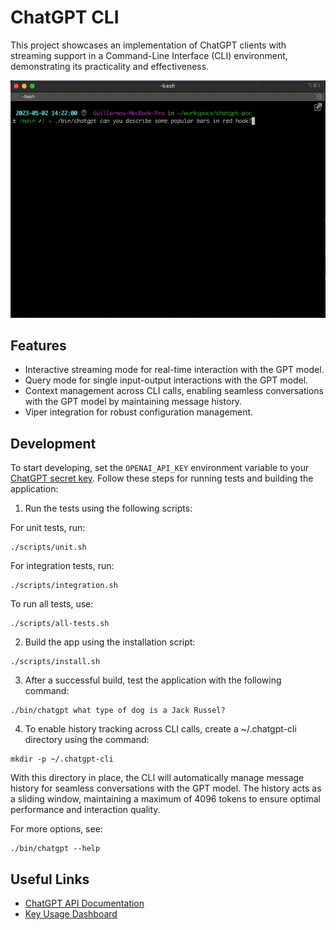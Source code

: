 # ChatGPT CLI

This project showcases an implementation of ChatGPT clients with streaming support in a Command-Line Interface (CLI)
environment, demonstrating its practicality and effectiveness.

![a screenshot](resources/recording.gif)

## Features

* Interactive streaming mode for real-time interaction with the GPT model.
* Query mode for single input-output interactions with the GPT model.
* Context management across CLI calls, enabling seamless conversations with the GPT model by maintaining message
  history.
* Viper integration for robust configuration management.

## Development

To start developing, set the `OPENAI_API_KEY` environment variable to
your [ChatGPT secret key](https://platform.openai.com/account/api-keys). Follow these steps for running tests and
building the application:

1. Run the tests using the following scripts:

For unit tests, run:
```shell
./scripts/unit.sh
```
For integration tests, run:
```shell
./scripts/integration.sh
```
To run all tests, use:
```shell
./scripts/all-tests.sh
```

2. Build the app using the installation script:

```shell
./scripts/install.sh
```

3. After a successful build, test the application with the following command:

```shell
./bin/chatgpt what type of dog is a Jack Russel?
```

4. To enable history tracking across CLI calls, create a ~/.chatgpt-cli directory using the command:

```shell
mkdir -p ~/.chatgpt-cli
```

With this directory in place, the CLI will automatically manage message history for seamless conversations with the GPT
model. The history acts as a sliding window, maintaining a maximum of 4096 tokens to ensure optimal performance and
interaction quality.

For more options, see:

```shell
./bin/chatgpt --help
```

## Useful Links

* [ChatGPT API Documentation](https://platform.openai.com/docs/introduction/overview)
* [Key Usage Dashboard](https://platform.openai.com/account/usage)